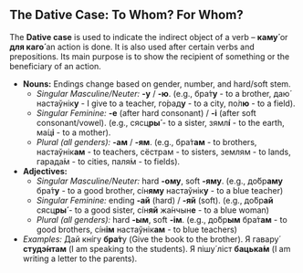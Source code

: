 ## The Dative Case: To Whom? For Whom?

The **Dative case** is used to indicate the indirect object of a verb – **каму́** or **для каго́** an action is done. It is also used after certain verbs and prepositions. Its main purpose is to show the recipient of something or the beneficiary of an action.

* **Nouns:** Endings change based on gender, number, and hard/soft stem.
    * *Singular Masculine/Neuter:* **-у** / **-ю**. (e.g., бра́т**у** - to a brother, даю́ настаўнік**у** - I give to a teacher, го́рад**у** - to a city, по́л**ю** - to a field).
    * *Singular Feminine:* **-е** (after hard consonant) / **-і** (after soft consonant/vowel). (e.g., сясц**ры́** - to a sister, зямл**í** - to the earth, ма́ц**і** - to a mother).
    * *Plural (all genders):* **-ам** / **-ям**. (e.g., бра́т**ам** - to brothers, настаўнік**ам** - to teachers, сёстрам - to sisters, землям - to lands, гарада́м - to cities, паля́м - to fields).
* **Adjectives:**
    * *Singular Masculine/Neuter:* hard **-ому**, soft **-яму**. (e.g., до́бр**аму** бра́т**у** - to a good brother, сíн**яму** настаўнік**у** - to a blue teacher)
    * *Singular Feminine:* ending **-ай** (hard) / **-яй** (soft). (e.g., до́бр**ай** сясц**ры́** - to a good sister, сíн**яй** жа́нчын**е** - to a blue woman)
    * *Plural (all genders):* hard **-ым**, soft **-ім**. (e.g., до́бр**ым** бра́т**ам** - to good brothers, сíн**ім** настаўнік**ам** - to blue teachers)
* *Examples:* Дай кнíгу **бра́т**у (Give the book to the brother). Я гавару́ **студэ́нтам** (I am speaking to the students). Я пішу́ ліст **бацька́м** (I am writing a letter to the parents).